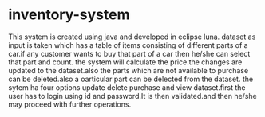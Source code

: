 # inventory-system 
This system is created using java and developed in eclipse luna.
dataset as input is taken which has a table of items consisting of different parts of a car.if any customer wants to buy that part of a car then he/she can select that part and count.
the system will calculate the price.the changes are updated to the dataset.also the parts which are not available to purchase can be deleted.also a oarticular part can be delected from the dataset.
the sytem ha four options update delete purchase and view dataset.first the user has to login using id and password.It is then validated.and then he/she may proceed with further operations.
